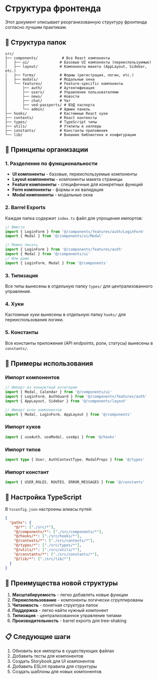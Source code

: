 # Структура фронтенда

Этот документ описывает реорганизованную структуру фронтенда согласно лучшим практикам.

## 📁 Структура папок

```
src/
├── components/           # Все React компоненты
│   ├── ui/              # Базовые UI компоненты (переиспользуемые)
│   ├── layout/          # Компоненты макета (AppLayout, Sidebar, etc.)
│   ├── forms/           # Формы (регистрация, логин, etc.)
│   ├── modals/          # Модальные окна
│   └── features/        # Feature-specific компоненты
│       ├── auth/        # Аутентификация
│       ├── users/       # Управление пользователями
│       ├── news/        # Новости
│       ├── chat/        # Чат
│       ├── ved-passports/ # ВЭД паспорта
│       └── admin/       # Админ панель
├── hooks/               # Кастомные React хуки
├── contexts/            # React контексты
├── types/               # TypeScript типы
├── utils/               # Утилиты и хелперы
├── constants/           # Константы приложения
└── lib/                 # Внешние библиотеки и конфигурации
```

## 🎯 Принципы организации

### 1. **Разделение по функциональности**
- **UI компоненты** - базовые, переиспользуемые компоненты
- **Layout компоненты** - компоненты макета страницы
- **Feature компоненты** - специфичные для конкретных функций
- **Form компоненты** - формы и их валидация
- **Modal компоненты** - модальные окна

### 2. **Barrel Exports**
Каждая папка содержит `index.ts` файл для упрощения импортов:

```typescript
// Вместо
import { LoginForm } from '@/components/features/auth/LoginForm'
import { Modal } from '@/components/ui/Modal'

// Можно писать
import { LoginForm } from '@/components/features/auth'
import { Modal } from '@/components/ui'
// Или даже
import { LoginForm, Modal } from '@/components'
```

### 3. **Типизация**
Все типы вынесены в отдельную папку `types/` для централизованного управления.

### 4. **Хуки**
Кастомные хуки вынесены в отдельную папку `hooks/` для переиспользования логики.

### 5. **Константы**
Все константы приложения (API endpoints, роли, статусы) вынесены в `constants/`.

## 📝 Примеры использования

### Импорт компонентов
```typescript
// Импорт из конкретной категории
import { Modal, Calendar } from '@/components/ui'
import { LoginForm, AuthGuard } from '@/components/features/auth'
import { AppLayout, Sidebar } from '@/components/layout'

// Импорт всех компонентов
import { Modal, LoginForm, AppLayout } from '@/components'
```

### Импорт хуков
```typescript
import { useAuth, useModal, useApi } from '@/hooks'
```

### Импорт типов
```typescript
import type { User, AuthContextType, ModalProps } from '@/types'
```

### Импорт констант
```typescript
import { USER_ROLES, ROUTES, ERROR_MESSAGES } from '@/constants'
```

## 🔧 Настройка TypeScript

В `tsconfig.json` настроены алиасы путей:

```json
{
  "paths": {
    "@/*": ["./src/*"],
    "@/components/*": ["./src/components/*"],
    "@/hooks/*": ["./src/hooks/*"],
    "@/contexts/*": ["./src/contexts/*"],
    "@/types/*": ["./src/types/*"],
    "@/utils/*": ["./src/utils/*"],
    "@/constants/*": ["./src/constants/*"],
    "@/lib/*": ["./src/lib/*"]
  }
}
```

## 🚀 Преимущества новой структуры

1. **Масштабируемость** - легко добавлять новые функции
2. **Переиспользование** - компоненты логически сгруппированы
3. **Читаемость** - понятная структура папок
4. **Поддержка** - легко найти нужный компонент
5. **Типизация** - централизованное управление типами
6. **Производительность** - barrel exports для tree-shaking

## 📋 Следующие шаги

1. Обновить все импорты в существующих файлах
2. Добавить тесты для компонентов
3. Создать Storybook для UI компонентов
4. Добавить ESLint правила для структуры
5. Создать шаблоны для новых компонентов
